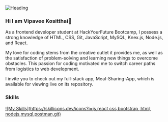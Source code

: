 ![Heading](https://user-images.githubusercontent.com/94117213/233404785-de562107-ea4c-45bc-8854-53db1ff7fd3a.png)

### Hi I am Vipavee Kositthai👋

As a frontend developer student at HackYourFuture Bootcamp, I possess a strong knowledge of HTML, CSS, Git, JavaScript, MySQL, Knex.js, Node.js, and React. 

My love for coding stems from the creative outlet it provides me, as well as the satisfaction of problem-solving and learning new things to overcome obstacles. This passion for coding motivated me to switch career paths from logistics to web development.

I invite you to check out my full-stack app, Meal-Sharing-App, which is available for viewing live on its repository.

### Skills 
[![My Skills](https://skillicons.dev/icons?i=js,react,css,bootstrap, html, nodejs,mysql,postman,git)](https://skillicons.dev)
